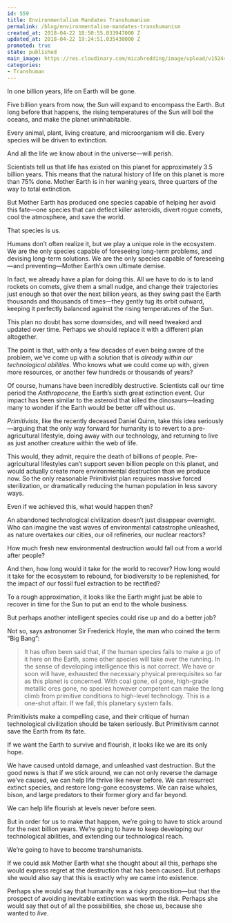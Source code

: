```yaml
---
id: 559
title: Environmentalism Mandates Transhumanism
permalink: /blog/environmentalism-mandates-transhumanism
created_at: 2018-04-22 18:50:55.833947000 Z
updated_at: 2018-04-22 19:24:51.035430000 Z
promoted: true
state: published
main_image: https://res.cloudinary.com/micahredding/image/upload/v1524423718/jtm8gtycth6umnxgvxck.jpg
categories:
- Transhuman
---
```

In one billion years, life on Earth will be gone.

Five billion years from now, the Sun will expand to encompass the Earth. But long before that happens, the rising temperatures of the Sun will boil the oceans, and make the planet uninhabitable. 

Every animal, plant, living creature, and microorganism will die. Every species will be driven to extinction. 

And all the life we know about in the universe—will perish. 

Scientists tell us that life has existed on this planet for approximately 3.5 billion years. This means that the natural history of life on this planet is more than 75% done. Mother Earth is in her waning years, three quarters of the way to total extinction.

But Mother Earth has produced one species capable of helping her avoid this fate—one species that can deflect killer asteroids, divert rogue comets, cool the atmosphere, and save the world. 

That species is us.

Humans don’t often realize it, but we play a unique role in the ecosystem. We are the only species capable of foreseeing long-term problems, and devising long-term solutions. We are the only species capable of foreseeing—and preventing—Mother Earth’s own ultimate demise.

In fact, we already have a plan for doing this. All we have to do is to land rockets on comets, give them a small nudge, and change their trajectories just enough so that over the next billion years, as they swing past the Earth thousands and thousands of times—they gently tug its orbit outward, keeping it perfectly balanced against the rising temperatures of the Sun.

This plan no doubt has some downsides, and will need tweaked and updated over time. Perhaps we should replace it with a different plan altogether.

The point is that, with only a few decades of even being aware of the problem, we’ve come up with a solution that is *already within our technological abilities*. Who knows what we could come up with, given more resources, or another few hundreds or thousands of years?

Of course, humans have been incredibly destructive. Scientists call our time period the *Anthropocene*, the Earth’s sixth great extinction event. Our impact has been similar to the asteroid that killed the dinosaurs—leading many to wonder if the Earth would be better off without us.

*Primitivists*, like the recently deceased Daniel Quinn, take this idea seriously—arguing that the only way forward for humanity is to revert to a pre-agricultural lifestyle, doing away with our technology, and returning to live as just another creature within the web of life. 

This would, they admit, require the death of billions of people. Pre-agricultural lifestyles can’t support seven billion people on this planet, and would actually create more environmental destruction than we produce now. So the only reasonable Primitivist plan requires massive forced sterilization, or dramatically reducing the human population in less savory ways.

Even if we achieved this, what would happen then?

An abandoned technological civilization doesn’t just disappear overnight. Who can imagine the vast waves of environmental catastrophe unleashed, as nature overtakes our cities, our oil refineries, our nuclear reactors? 

How much fresh new environmental destruction would fall out from a world after people?

And then, how long would it take for the world to recover? How long would it take for the ecosystem to rebound, for biodiversity to be replenished, for the impact of our fossil fuel extraction to be rectified?

To a rough approximation, it looks like the Earth might just be able to recover in time for the Sun to put an end to the whole business.

But perhaps another intelligent species could rise up and do a better job? 

Not so, says astronomer Sir Frederick Hoyle, the man who coined the term “Big Bang”:

> It has often been said that, if the human species fails to make a go of it here on the Earth, some other species will take over the running. In the sense of developing intelligence this is not correct. We have or soon will have, exhausted the necessary physical prerequisites so far as this planet is concerned. With coal gone, oil gone, high-grade metallic ores gone, no species however competent can make the long climb from primitive conditions to high-level technology. This is a one-shot affair. If we fail, this planetary system fails.

Primitivists make a compelling case, and their critique of human technological civilization should be taken seriously. But Primitivism cannot save the Earth from its fate. 

If we want the Earth to survive and flourish, it looks like we are its only hope. 

We have caused untold damage, and unleashed vast destruction. But the good news is that if we stick around, we can not only reverse the damage we’ve caused, we can help life thrive like never before. We can resurrect extinct species, and restore long-gone ecosystems. We can raise whales, bison, and large predators to their former glory and far beyond. 

We can help life flourish at levels never before seen.

But in order for us to make that happen, we’re going to have to stick around for the next billion years. We’re going to have to keep developing our technological abilities, and extending our technological reach. 

We’re going to have to become transhumanists. 

If we could ask Mother Earth what she thought about all this, perhaps she would express regret at the destruction that has been caused. But perhaps she would also say that this is exactly why we came into existence. 

Perhaps she would say that humanity was a risky proposition—but that the prospect of avoiding inevitable extinction was worth the risk. Perhaps she would say that out of all the possibilities, she chose us, because she wanted to *live*.

